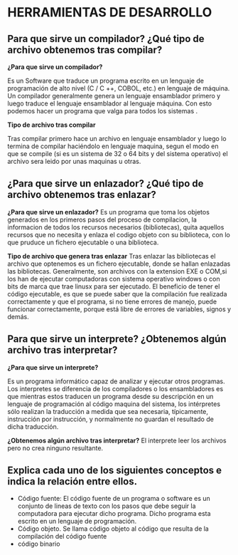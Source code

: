 # HERRAMIENTAS DE DESARROLLO

## Para que sirve un compilador? ¿Qué tipo de archivo obtenemos tras compilar?

**¿Para que sirve un compilador?**

Es un Software que traduce un programa escrito en un lenguaje de programación de alto nivel (C / C ++, COBOL, etc.) en lenguaje de máquina. Un compilador generalmente genera un lenguaje ensamblador primero y luego traduce el lenguaje ensamblador al lenguaje máquina. Con esto podemos hacer un programa que valga para todos los sistemas .

**Tipo de archivo tras compilar**

Tras compilar primero hace un archivo en lenguaje ensamblador y luego lo termina de compilar haciéndolo en lenguaje maquina, segun el modo en que se compile (si es un sistema de 32 o 64 bits y del sistema operativo) el archivo sera leido por unas maquinas u 
otras.

## ¿Para que sirve un enlazador? ¿Qué tipo de archivo obtenemos tras enlazar?

**¿Para que sirve un enlazador?**
Es un programa que toma los objetos generados en los primeros pasos del proceso de compilacion, la informacion de todos los recursos necesarios (bibliotecas), quita aquellos recursos que no necesita y enlaza el codigo objeto con su biblioteca, con lo que pruduce 
un fichero ejecutable o una biblioteca.

**Tipo de archivo que genera tras enlazar**
Tras enlazar las bibliotecas el archivo que optenemos es un fichero ejecutable, donde se hallan enlazadas las bibliotecas. Generalmente, son archivos con la extension EXE o COM,si los han de ejecutar computadoras con sistema operativo windows o con bits de marca 
que trae linusx para ser ejecutado.
El beneficio de tener el código ejecutable, es que se puede saber que la compilación fue realizada correctamente y que el programa, si no tiene errores de manejo, puede funcionar correctamente, porque está libre de errores de variables, signos y demás.

## Para que sirve un interprete? ¿Obtenemos algún archivo tras interpretar?

**¿Para que sirve un interprete?**

Es un programa informático capaz de analizar y ejecutar otros programas. Los interpretes se diferencia de los compiladores o los ensambladores es que mientras estos traducen un programa desde su descripción en un lenguaje de programación al código maquina del sistema, los intérpretes sólo realizan la traducción a medida que sea necesaria, típicamente, instrucción por instrucción, y normalmente no guardan el resultado de dicha traducción.

**¿Obtenemos algún archivo tras interpretar?**
El interprete leer los archivos pero no crea ninguno resultante.

## Explica cada uno de los siguientes conceptos e indica la relación entre ellos.

-   Código fuente: El código fuente de un programa o software es un conjunto de lineas de texto con los pasos que debe seguir la computadora para ejecutar dicho programa. Dicho programa esta escrito en un lenguaje de programación.
-   Código objeto. Se llama código objeto al código que resulta de la compilación del código fuente 
-   código binario

